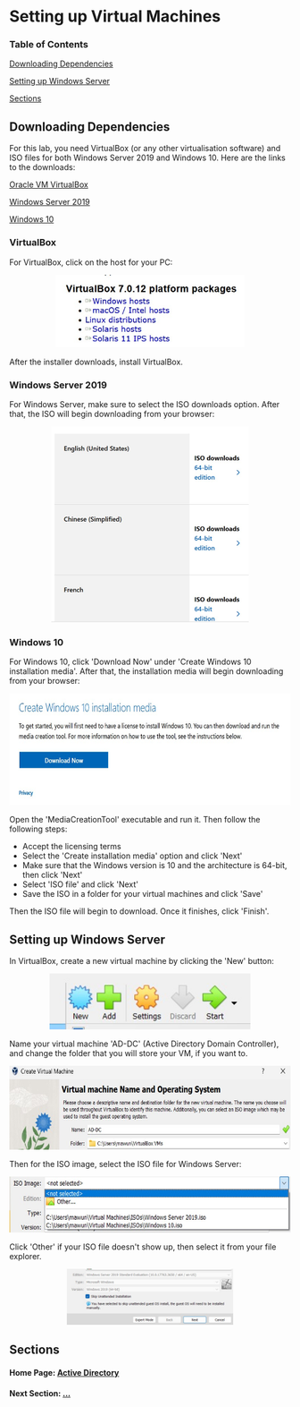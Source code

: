 # Setting up Virtual Machines

### Table of Contents

[Downloading Dependencies](#downloading-dependencies)

[Setting up Windows Server](#setting-up-windows-server)

[Sections](#sections)

## Downloading Dependencies

For this lab, you need VirtualBox (or any other virtualisation software) and ISO files for both Windows Server 2019 and Windows 10. Here are the links to the downloads:

[Oracle VM VirtualBox](https://www.virtualbox.org/wiki/Downloads)

[Windows Server 2019](https://www.microsoft.com/en-us/evalcenter/download-windows-server-2019)

[Windows 10](https://www.microsoft.com/en-us/software-download/windows10)

### VirtualBox

For VirtualBox, click on the host for your PC:

<p align="center">
<img src="../../images/virtualbox_download.jpg" alt="VirtualBox download" height="130px">
</p>

After the installer downloads, install VirtualBox.

### Windows Server 2019

For Windows Server, make sure to select the ISO downloads option. After that, the ISO will begin downloading from your browser:

<p align="center">
<img src="../../images/windows_server_iso_download.jpg" alt="Windows Server ISO download" height="350px">
</p>

### Windows 10

For Windows 10, click 'Download Now' under 'Create Windows 10 installation media'. After that, the installation media will begin downloading from your browser:

<p align="center">
<img src="../../images/windows_10_download.jpg" alt="Windows 10 download" height="200px">
</p>

Open the 'MediaCreationTool' executable and run it. Then follow the following steps:

- Accept the licensing terms
- Select the 'Create installation media' option and click 'Next'
- Make sure that the Windows version is 10 and the architecture is 64-bit, then click 'Next'
- Select 'ISO file' and click 'Next'
- Save the ISO in a folder for your virtual machines and click 'Save'

Then the ISO file will begin to download. Once it finishes, click 'Finish'.

## Setting up Windows Server
In VirtualBox, create a new virtual machine by clicking the 'New' button:

<p align="center">
<img src="../../images/virtualbox_add_vm.jpg" alt="VirtualBox add virtual machine" height="100px">
</p>

Name your virtual machine 'AD-DC' (Active Directory Domain Controller), and change the folder that you will store your VM, if you want to.

<p align="center">
<img src="../../images/virtualbox_dc_name_folder.jpg" alt="Changing the name and folder for DC VM" height="150px">
</p>

Then for the ISO image, select the ISO file for Windows Server:

<p align="center">
<img src="../../images/virtualbox_dc_iso_image.jpg" alt="Selecting the ISO image for DC VM" height="100px">
</p>

Click 'Other' if your ISO file doesn't show up, then select it from your file explorer.

<p align="center">
<img src="../../images/vbox_dc_skip_unat_inst.jpg" alt="Selecting the ISO image for DC VM" height="100px">
</p>

## Sections

#### Home Page: [Active Directory](../../)

#### Next Section: [...](.)
